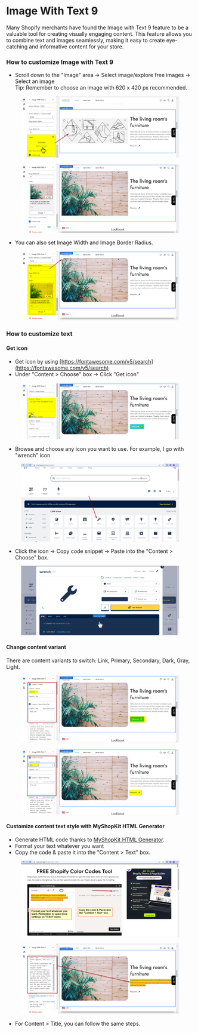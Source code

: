 # Image With Text 9

Many Shopify merchants have found the Image with Text 9 feature to be a valuable tool for creating visually engaging content. This feature allows you to combine text and images seamlessly, making it easy to create eye-catching and informative content for your store.&#x20;

### How to customize Image with Text 9

* Scroll down to the "Image" area -> Select image/explore free images -> Select an image\
  Tip: Remember to choose an image with 620 x 420 px recommended.

<figure><img src="../.gitbook/assets/image (53).png" alt=""><figcaption></figcaption></figure>

<figure><img src="../.gitbook/assets/image (11).png" alt=""><figcaption></figcaption></figure>

* You can also set Image Width and Image Border Radius.

<figure><img src="../.gitbook/assets/image (97).png" alt=""><figcaption></figcaption></figure>

### How to customize text

#### Get icon

* Get icon by using [https://fontawesome.com/v5/search](https://fontawesome.com/v5/search)
* Under "Content > Choose" box -> Click "Get icon"

<figure><img src="../.gitbook/assets/image (75).png" alt=""><figcaption></figcaption></figure>

* Browse and choose any icon you want to use. For example, I go with "wrench" icon

<figure><img src="../.gitbook/assets/image (40).png" alt=""><figcaption></figcaption></figure>

* Click the icon -> Copy code snippet -> Paste into the "Content > Choose" box.

<figure><img src="../.gitbook/assets/image (43).png" alt=""><figcaption></figcaption></figure>

#### Change content variant

There are content variants to switch: Link, Primary, Secondary, Dark, Gray, Light.

<figure><img src="../.gitbook/assets/image (72).png" alt=""><figcaption></figcaption></figure>

<figure><img src="../.gitbook/assets/image (15).png" alt=""><figcaption></figcaption></figure>

#### Customize content text style with MyShopKit HTML Generator

* Generate HTML code thanks to [MyShopKit HTML Generator](https://myshopkit.app/shopify-color-codes/).
* Format your text whatever you want
* Copy the code & paste it into the "Content > Text" box.

<figure><img src="../.gitbook/assets/image (44).png" alt=""><figcaption></figcaption></figure>

<figure><img src="../.gitbook/assets/image (3).png" alt=""><figcaption></figcaption></figure>

* For Content > Title, you can follow the same steps.







